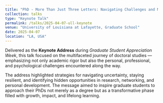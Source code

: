 ```yaml
---
title: "PhD - More Than Just Three Letters: Navigating Challenges and Maximizing Opportunities"
collection: talks
type: "Keynote Talk"
permalink: /talks/2025-04-07-ull-keynote
venue: "University of Louisiana at Lafayette, Graduate School" 
date: 2025-04-07
location: "LA, USA"
---
```


Delivered as the **Keynote Address** during *Graduate Student Appreciation Week*, this talk focused on the multifaceted journey of doctoral studies — emphasizing not only academic rigor but also the personal, professional, and psychological challenges encountered along the way.

The address highlighted strategies for navigating uncertainty, staying resilient, and identifying hidden opportunities in research, networking, and personal development. The message aimed to inspire graduate students to approach their PhDs not merely as a degree but as a transformative phase filled with growth, impact, and lifelong learning.



